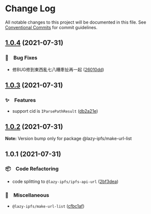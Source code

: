 # Change Log

All notable changes to this project will be documented in this file.
See [Conventional Commits](https://conventionalcommits.org) for commit guidelines.

## [1.0.4](https://github.com/bluelovers/ws-ipfs/compare/@lazy-ipfs/make-url-list@1.0.3...@lazy-ipfs/make-url-list@1.0.4) (2021-07-31)


### 🐛　Bug Fixes

* 修BUG修到東西亂七八糟牽扯再一起 ([26010dd](https://github.com/bluelovers/ws-ipfs/commit/26010ddd66114e2d08644ccca52febb3d4a2469e))





## [1.0.3](https://github.com/bluelovers/ws-ipfs/compare/@lazy-ipfs/make-url-list@1.0.2...@lazy-ipfs/make-url-list@1.0.3) (2021-07-31)


### ✨　Features

* support cid is `IParsePathResult` ([db2a21e](https://github.com/bluelovers/ws-ipfs/commit/db2a21e6cca6eafd08855044b57d39ce6cf694ba))





## [1.0.2](https://github.com/bluelovers/ws-ipfs/compare/@lazy-ipfs/make-url-list@1.0.1...@lazy-ipfs/make-url-list@1.0.2) (2021-07-31)

**Note:** Version bump only for package @lazy-ipfs/make-url-list





## 1.0.1 (2021-07-31)


### 📦　Code Refactoring

* code splitting to `@lazy-ipfs/ipfs-api-url` ([2bf3dea](https://github.com/bluelovers/ws-ipfs/commit/2bf3dead160895df068eedea0ff6607643967574))


### 🔖　Miscellaneous

* `@lazy-ipfs/make-url-list` ([cfbc1af](https://github.com/bluelovers/ws-ipfs/commit/cfbc1af8f61c0ff76f07c7f1359ffdcb41e6b6cb))
